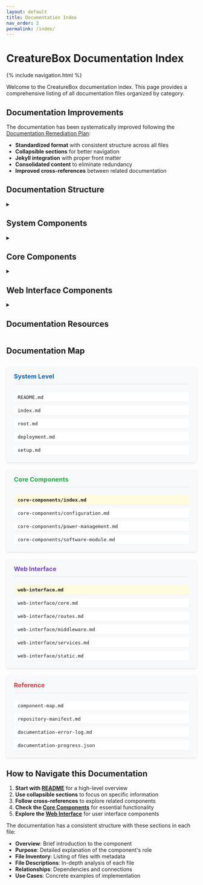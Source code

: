 ```yaml
---
layout: default
title: Documentation Index
nav_order: 2
permalink: /index/
---
```


# CreatureBox Documentation Index

{% include navigation.html %}

Welcome to the CreatureBox documentation index. This page provides a comprehensive listing of all documentation files organized by category.

## Documentation Improvements

The documentation has been systematically improved following the [Documentation Remediation Plan](./CreatureBox%20Documentation%20Remediation%20Plan.md):
- **Standardized format** with consistent structure across all files
- **Collapsible sections** for better navigation
- **Jekyll integration** with proper front matter
- **Consolidated content** to eliminate redundancy
- **Improved cross-references** between related documentation

## Documentation Structure

<details id="system-components">
<summary><h2>System Components</h2></summary>
<div markdown="1">

### Root Level
- [README](./README.md) - Main documentation entry point
- [Root Directory](./root.md) - Root directory documentation
  - [Root Files](./root-files.md) - Detailed file inventory
- [Deployment](./deployment.md) - Deployment configuration documentation
  - [Deployment Files](./deployment-files.md) - Detailed file inventory
- [Source Directory](./src.md) - Source directory overview
- [Setup Guide](./setup.md) - Installation and setup instructions

### Reference Documents
- [Component Map](./component-map.md) - Visual representation of system components
- [Repository Structure Manifest](./repository-manifest.md) - Complete file hierarchy
- [Repository Structure JSON](./repository-structure-manifest.json) - Machine-readable structure
- [Documentation Error Log](./documentation-error-log.md) - Documentation issue tracking
- [Documentation Progress](./documentation-progress.json) - Progress tracking dashboard
- [Comprehensive File Manifest](./comprehensive-file-manifest.md) - Complete file listing

</div>
</details>

<details id="core-components">
<summary><h2>Core Components</h2></summary>
<div markdown="1">

### Core Components Directory
- [Core Components Overview](./core-components/index.md) - Core functionality modules
- [Configuration Module](./core-components/configuration.md) - System-wide settings management
- [Power Management](./core-components/power-management.md) - Power control system
- [Software Module](./core-components/software-module.md) - Operational scripts and logic

### Legacy Component Documentation
*Note: These files have been consolidated into the core components directory*
- [Configuration (Legacy)](./config.md) - Legacy configuration documentation
- [Power Management (Legacy)](./power.md) - Legacy power management documentation
- [Software Module (Legacy)](./software.md) - Legacy software module documentation
- [Source Configuration (Legacy)](./src-config.md) - Legacy source configuration documentation
  - [Config Files](./src-config-files.md) - Configuration files inventory
- [Source Power Management (Legacy)](./src-power.md) - Legacy source power documentation
  - [Power Files](./src-power-files.md) - Power management files inventory
- [Source Software (Legacy)](./src-software.md) - Legacy source software documentation
  - [Software Files](./src-software-files.md) - Software files inventory
- [Software Scripts (Legacy)](./src-software-scripts.md) - Legacy scripts documentation

</div>
</details>

<details id="web-interface">
<summary><h2>Web Interface Components</h2></summary>
<div markdown="1">

### Web Interface Directory
- [Web Interface Overview](./web-interface.md) - Web application overview
- [Core Web Components](./web-interface/core.md) - Main application files
- [Routes](./web-interface/routes.md) - API endpoints
- [Services](./web-interface/services.md) - Background services
- [Middleware](./web-interface/middleware.md) - Request processing
- [Static Resources](./web-interface/static.md) - Frontend assets

### Web Module Documentation
- [Web Core](./src-web.md) - Web module core components
  - [Web Files](./src-web-files.md) - Web module file inventory
- [Web Middleware](./src-web-middleware.md) - Web middleware components
  - [Middleware Files](./src-web-middleware-files.md) - Middleware file inventory
- [Web Routes](./src-web-routes.md) - API routing components
- [Web Services](./src-web-services.md) - Background service components
- [Web Static Resources](./src-web-static.md) - Static asset components
  - [CSS Files](./src-web-static-css.md) - CSS stylesheets documentation
  - [JavaScript Files](./src-web-static-js.md) - JavaScript modules documentation
- [Web Tests](./src-web-tests.md) - Test suite documentation
- [Web Utilities](./src-web-utils.md) - Utility functions

</div>
</details>

<details id="documentation-structure">
<summary><h2>Documentation Resources</h2></summary>
<div markdown="1">

### Templates and Guidelines
- [Document Template](./templates/document-template.md) - Standard documentation template
- [Documentation Instructions](./documentation-instructions.md) - Documentation generation guide
- [Documentation Cleanup Plan](./documentation-cleanup-plan.md) - Original cleanup plan
- [Documentation Remediation Plan](./CreatureBox%20Documentation%20Remediation%20Plan.md) - Comprehensive remediation plan
- [Documentation Progress Update](./CreatureBox%20Documentation%20Remediation%20Plan%20-%20Progress%20Update.md) - Status updates

### Configuration Files
- [Jekyll Configuration](./\_config.yml) - Jekyll site configuration
- [Include Directory](./\_includes/) - Jekyll include files
- [Assets Directory](./assets/) - Documentation assets

</div>
</details>

## Documentation Map

<div class="documentation-map">
  <div class="section system">
    <h3>System Level</h3>
    <div class="files">
      <div class="file">README.md</div>
      <div class="file">index.md</div>
      <div class="file">root.md</div>
      <div class="file">deployment.md</div>
      <div class="file">setup.md</div>
    </div>
  </div>
  
  <div class="section core">
    <h3>Core Components</h3>
    <div class="files">
      <div class="file main">core-components/index.md</div>
      <div class="file">core-components/configuration.md</div>
      <div class="file">core-components/power-management.md</div>
      <div class="file">core-components/software-module.md</div>
    </div>
  </div>
  
  <div class="section web">
    <h3>Web Interface</h3>
    <div class="files">
      <div class="file main">web-interface.md</div>
      <div class="file">web-interface/core.md</div>
      <div class="file">web-interface/routes.md</div>
      <div class="file">web-interface/middleware.md</div>
      <div class="file">web-interface/services.md</div>
      <div class="file">web-interface/static.md</div>
    </div>
  </div>
  
  <div class="section ref">
    <h3>Reference</h3>
    <div class="files">
      <div class="file">component-map.md</div>
      <div class="file">repository-manifest.md</div>
      <div class="file">documentation-error-log.md</div>
      <div class="file">documentation-progress.json</div>
    </div>
  </div>
</div>

## How to Navigate this Documentation

1. **Start with [README](./README.md)** for a high-level overview
2. **Use collapsible sections** to focus on specific information
3. **Follow cross-references** to explore related components
4. **Check the [Core Components](./core-components/index.md)** for essential functionality
5. **Explore the [Web Interface](./web-interface.md)** for user interface components

The documentation has a consistent structure with these sections in each file:
- **Overview**: Brief introduction to the component
- **Purpose**: Detailed explanation of the component's role
- **File Inventory**: Listing of files with metadata
- **File Descriptions**: In-depth analysis of each file
- **Relationships**: Dependencies and connections
- **Use Cases**: Concrete examples of implementation

<style>
.documentation-map {
  display: grid;
  grid-template-columns: repeat(auto-fill, minmax(250px, 1fr));
  grid-gap: 20px;
  margin: 30px 0;
}

.section {
  background: #f8f9fa;
  border-radius: 5px;
  padding: 15px 20px;
  box-shadow: 0 2px 5px rgba(0,0,0,0.1);
}

.section h3 {
  margin-top: 0;
  border-bottom: 1px solid #e1e4e8;
  padding-bottom: 10px;
}

.section.system h3 { color: #0366d6; }
.section.core h3 { color: #28a745; }
.section.web h3 { color: #6f42c1; }
.section.ref h3 { color: #d73a49; }

.files {
  display: flex;
  flex-direction: column;
}

.file {
  margin: 5px 0;
  padding: 5px 10px;
  background: white;
  border-radius: 3px;
  font-family: monospace;
  font-size: 0.9em;
  box-shadow: 0 1px 3px rgba(0,0,0,0.05);
}

.file.main {
  background: #fffbdd;
  font-weight: bold;
}
</style>

